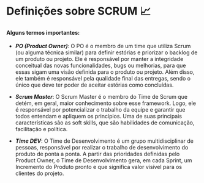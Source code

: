 # Definições sobre SCRUM :chart_with_upwards_trend:

<h4> Alguns termos importantes: 
</h4>

- ***PO (Product Owner)***: O PO é o membro de um time que utiliza Scrum (ou alguma técnica similar) para definir estórias e priorizar o backlog de um produto ou projeto. Ele é responsável por manter a integridade conceitual das novas funcionalidades, bugs ou melhorias, para que essas sigam uma visão definida para o produto ou projeto. Além disso, ele também é responsável pela qualidade final das entregas, sendo o único que deve ter poder de aceitar estórias como concluídas.
- ***Scrum Master***: O Scrum Master é o membro do Time de Scrum que detém, em geral, maior conhecimento sobre esse framework. Logo, ele é responsável por potencializar o trabalho da equipe e garantir que todos entendam e apliquem os princípios. Uma de suas principais características são as soft skills, que são habilidades de comunicação, facilitação e política.

- ***Time DEV***: O Time de Desenvolvimento é um grupo multidisciplinar de pessoas, responsável por realizar o trabalho de desenvolvimento do produto de ponta a ponta. A partir das prioridades definidas pelo Product Owner, o Time de Desenvolvimento gera, em cada Sprint, um Incremento do Produto pronto e que significa valor visível para os clientes do projeto.